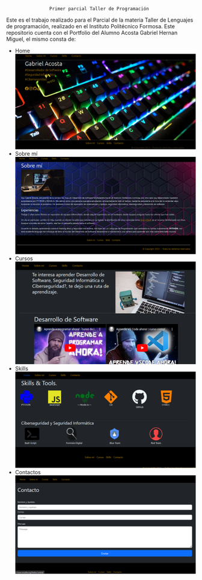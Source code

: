                     Primer parcial Taller de Programación

Este es el trabajo realizado para el Parcial de la materia Taller de Lenguajes de programación, realizado en el Instituto Politécnico Formosa.
Este repositorio cuenta con el Portfolio del Alumno Acosta Gabriel Hernan Miguel, el mismo consta de:
- Home 
!["seccion HOME"](./css/images/images_readme/home.PNG)
- Sobre mí
!["seccion sobre mi"](./css/images/images_readme/aboutme.PNG)
- Cursos
!["seccion cursos"](./css/images/images_readme/cursos.PNG)
- Skills
!["seccion skills"](./css/images/images_readme/skills.PNG)
- Contactos
!["seccion contactos"](./css/images/images_readme/contacto.PNG)
